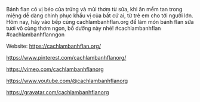 <p>B&aacute;nh flan c&oacute; vị b&eacute;o của trứng v&agrave; m&ugrave;i thơm từ sữa, khi ăn mềm tan trong miệng dễ d&agrave;ng chinh phục khẩu vị của bất cứ ai, từ trẻ em cho tới người lớn. H&ocirc;m nay, h&atilde;y v&agrave;o bếp c&ugrave;ng cachlambanhflan.org để l&agrave;m m&oacute;n b&aacute;nh flan sữa tươi v&ocirc; c&ugrave;ng thơm ngon, bổ dưỡng n&agrave;y nh&eacute;! #cachlambanhflan #cachlambanhflanngon</p>
<p>Website: <a href="https://cachlambanhflan.org/">https://cachlambanhflan.org/</a></p>
<p><a href="https://www.pinterest.com/cachlambanhflanorg/">https://www.pinterest.com/cachlambanhflanorg/</a></p>
<p><a href="https://vimeo.com/cachlambanhflanorg">https://vimeo.com/cachlambanhflanorg</a></p>
<p><a href="https://www.youtube.com/@cachlambanhflanorg">https://www.youtube.com/@cachlambanhflanorg</a></p>
<p><a href="https://gravatar.com/cachlambanhflanorg">https://gravatar.com/cachlambanhflanorg</a></p>
